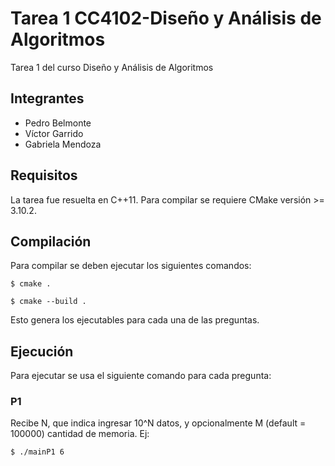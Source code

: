 # Tarea 1 CC4102-Diseño y Análisis de Algoritmos
Tarea 1 del curso Diseño y Análisis de Algoritmos

## Integrantes
* Pedro Belmonte
* Víctor Garrido
* Gabriela Mendoza

## Requisitos
La tarea fue resuelta en C++11. Para compilar se requiere CMake versión >= 3.10.2.

## Compilación
Para compilar se deben ejecutar los siguientes comandos:

```
$ cmake .
```

```
$ cmake --build .
```

Esto genera los ejecutables para cada una de las preguntas.
## Ejecución
Para ejecutar se usa el siguiente comando para cada pregunta:
### P1
Recibe N, que indica ingresar 10^N datos, y opcionalmente M (default = 100000) cantidad de memoria.
Ej:
```
$ ./mainP1 6
```